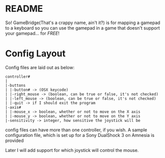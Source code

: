 README
======

So! GameBridge(That's a crappy name, ain't it?) is for mapping a gamepad to a keyboard so you can use the gamepad in a game that doesn't support your gamepad... for *FREE*!

Config Layout
=============

Config files are laid out as below:

    controller#
    |
    |-buttons
    | |-button# -> (OSX keycode)
    | |-right_mouse -> (boolean, can be true or false, it's not checked)
    | |-left_mouse -> (boolean, can be true or false, it's not checked)
    | |-quit -> if I should exit the program
    |-axis#
    | |-mouse_x -> boolean, whether or not to move on the X axis
    | |-mouse_y -> boolean, whether or not to move on the Y axis
    |-sensitivity -> integer, how sensitive the joystick will be



config files can have more than one controller, if you wish. A sample configuration file, which is set up for a Sony DualShock 3 on Amnesia is provided

Later I will add support for which joystick will control the mouse.
